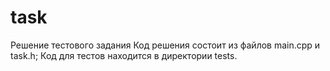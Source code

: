 # task
Решение тестового задания
Код решения состоит из файлов main.cpp и task.h;
Код для тестов находится в директории tests.
